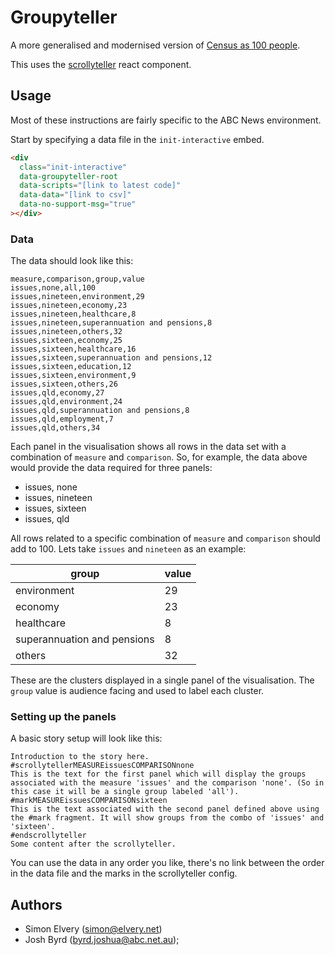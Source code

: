# Groupyteller

A more generalised and modernised version of [Census as 100 people](https://github.com/abcnews/census-100-people/).

This uses the [scrollyteller](https://github.com/abcnews/scrollyteller) react component. 

## Usage

Most of these instructions are fairly specific to the ABC News environment.

Start by specifying a data file in the `init-interactive` embed.

```html
<div
  class="init-interactive"
  data-groupyteller-root
  data-scripts="[link to latest code]"
  data-data="[link to csv]"
  data-no-support-msg="true"
></div>
```

### Data

The data should look like this:

```csv
measure,comparison,group,value
issues,none,all,100
issues,nineteen,environment,29
issues,nineteen,economy,23
issues,nineteen,healthcare,8
issues,nineteen,superannuation and pensions,8
issues,nineteen,others,32
issues,sixteen,economy,25
issues,sixteen,healthcare,16
issues,sixteen,superannuation and pensions,12
issues,sixteen,education,12
issues,sixteen,environment,9
issues,sixteen,others,26
issues,qld,economy,27
issues,qld,environment,24
issues,qld,superannuation and pensions,8
issues,qld,employment,7
issues,qld,others,34
```

Each panel in the visualisation shows all rows in the data set with a combination of `measure` and `comparison`. So, for example, the data above would provide the data required for three panels:

- issues, none
- issues, nineteen
- issues, sixteen
- issues, qld

All rows related to a specific combination of `measure` and `comparison` should add to 100. Lets take `issues` and `nineteen` as an example:

| group                       | value |
| --------------------------- | ----- |
| environment                 | 29    |
| economy                     | 23    |
| healthcare                  | 8     |
| superannuation and pensions | 8     |
| others                      | 32    |

These are the clusters displayed in a single panel of the visualisation. The `group` value is audience facing and used to label each cluster.

### Setting up the panels

A basic story setup will look like this:

```text
Introduction to the story here.
#scrollytellerMEASUREissuesCOMPARISONnone
This is the text for the first panel which will display the groups associated with the measure 'issues' and the comparison 'none'. (So in this case it will be a single group labeled 'all').
#markMEASUREissuesCOMPARISONsixteen
This is the text associated with the second panel defined above using the #mark fragment. It will show groups from the combo of 'issues' and 'sixteen'.
#endscrollyteller
Some content after the scrollyteller.
```

You can use the data in any order you like, there's no link between the order in the data file and the marks in the scrollyteller config.

## Authors

- Simon Elvery ([simon@elvery.net](mailto:simon@elvery.net))
- Josh Byrd ([byrd.joshua@abc.net.au](mailto:joshua.byrd@abc.net.au));
